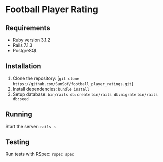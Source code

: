 # Football Player Rating

## Requirements

- Ruby version 3.1.2
- Rails 7.1.3
- PostgreSQL 

## Installation

1. Clone the repository: [`git clone https://github.com/SunSof/football_player_ratings.git`]
2. Install dependencies: `bundle install`
3. Setup database: `bin/rails db:create` `bin/rails db:migrate` `bin/rails db:seed `

## Running

Start the server: `rails s`

## Testing

Run tests with RSpec: `rspec spec`